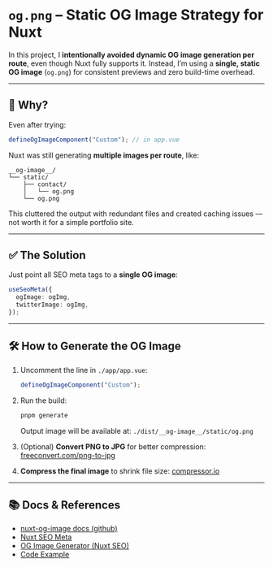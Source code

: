 # `og.png` – Static OG Image Strategy for Nuxt

In this project, I **intentionally avoided dynamic OG image generation per route**, even though Nuxt fully supports it. Instead, I’m using a **single, static OG image** (`og.png`) for consistent previews and zero build-time overhead.

---

## 🧠 Why?

Even after trying:

```ts
defineOgImageComponent("Custom"); // in app.vue
```

Nuxt was still generating **multiple images per route**, like:

```
__og-image__/
└── static/
    ├── contact/
    │   └── og.png
    └── og.png
```

This cluttered the output with redundant files and created caching issues — not worth it for a simple portfolio site.

---

## ✅ The Solution

Just point all SEO meta tags to a **single OG image**:

```ts
useSeoMeta({
  ogImage: ogImg,
  twitterImage: ogImg,
});
```

---

## 🛠 How to Generate the OG Image

1. Uncomment the line in `./app/app.vue`:

   ```ts
   defineOgImageComponent("Custom");
   ```

2. Run the build:

   ```bash
   pnpm generate
   ```

   Output image will be available at:
   `./dist/__og-image__/static/og.png`

3. (Optional) **Convert PNG to JPG** for better compression:
   [freeconvert.com/png-to-jpg](https://www.freeconvert.com/png-to-jpg)

4. **Compress the final image** to shrink file size:
   [compressor.io](https://compressor.io/)

---

## 📚 Docs & References

- [nuxt-og-image docs (github)](https://github.com/harlan-zw/nuxt-og-image)
- [Nuxt SEO Meta](https://nuxt.com/docs/getting-started/seo-meta)
- [OG Image Generator (Nuxt SEO)](https://nuxtseo.com/docs/og-image/getting-started/introduction)
- [Code Example](https://stackblitz.com/edit/nuxt-starter-pxs3wk?file=pages%2Findex.vue)
